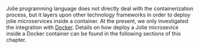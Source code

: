 Jolie programming language does not directly deal with the containerization process, 
but it layers upon other technology frameworks in order to deploy jolie microservices inside a container.
At the present, we only investigated the integration with [Docker](https://www.docker.com/). 
Details on how deploy a Jolie microsevice inside a Docker container can be found in the following sections of this chapter.
